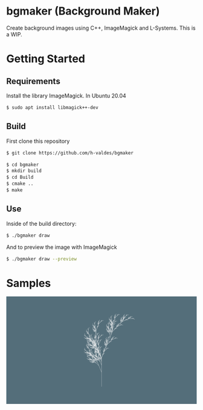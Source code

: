 # bgmaker (Background Maker)

Create background images using C++, ImageMagick and L-Systems.
This is a WIP.

# Getting Started

## Requirements
Install the library ImageMagick. 
In Ubuntu 20.04
```bash
$ sudo apt install libmagick++-dev
```

## Build
First clone this repository
```bash
$ git clone https://github.com/h-valdes/bgmaker
```

```bash
$ cd bgmaker
$ mkdir build
$ cd Build
$ cmake ..
$ make
```

## Use
Inside of the build directory:
```bash
$ ./bgmaker draw
```

And to preview the image with ImageMagick
```bash
$ ./bgmaker draw --preview
```

# Samples
![](screenshots/background.png)